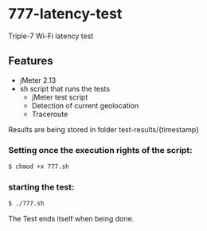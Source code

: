 # 777-latency-test
Triple-7 Wi-Fi latency test

## Features

- jMeter 2.13
- sh script that runs the tests
	- jMeter test script
	- Detection of current geolocation
	- Traceroute

Results are being stored in folder test-results/{timestamp}

### Setting once the execution rights of the script:
```bash
$ chmod +x 777.sh
```

### starting the test:
```bash
$ ./777.sh
```

The Test ends itself when being done.

